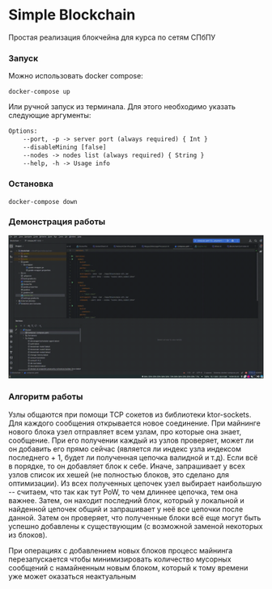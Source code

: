# Simple Blockchain

Простая реализация блокчейна для курса по сетям СПбПУ

### Запуск
Можно использовать docker compose:
```shell
docker-compose up
```

Или ручной запуск из терминала. Для этого необходимо указать следующие аргументы:
```
Options: 
    --port, -p -> server port (always required) { Int }
    --disableMining [false] 
    --nodes -> nodes list (always required) { String }
    --help, -h -> Usage info 
```

### Остановка
```shell
docker-compose down
```

### Демонстрация работы

![](./images/2023-04-14_05-35-37.gif)

### Алгоритм работы
Узлы общаются при помощи TCP сокетов из библиотеки ktor-sockets. Для каждого сообщения открывается новое соединение.
При майнинге нового блока узел отправляет всем узлам, про которые она знает, сообщение. При его получении каждый из
узлов проверяет, может ли он добавить его прямо сейчас (является ли индекс узла индексом последнего + 1, будет ли
полученная цепочка валидной и т.д). Если всё в порядке, то он добавляет блок к себе. Иначе, запрашивает у всех узлов
список их хешей (не полностью блоков, это сделано для оптимизации). Из всех полученных цепочек узел выбирает 
наибольшую -- считаем, что так как тут PoW, то чем длиннее цепочка, тем она важнее. Затем, он находит последний блок,
который у локальной и найденной цепочек общий и запрашивает у неё все цепочки после данной. Затем он проверяет, что
полученные блоки всё еще могут быть успешно добавлены к существующим (с возможной заменой некоторых из блоков).

При операциях с добавлением новых блоков процесс майнинга перезапускается чтобы минимизировать количество мусорных
сообщений с намайненным новым блоком, который к тому времени уже может оказаться неактуальным
